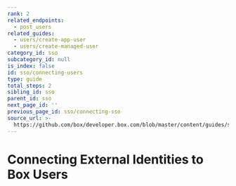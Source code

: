 ```yaml
---
rank: 2
related_endpoints:
  - post_users
related_guides:
  - users/create-app-user
  - users/create-managed-user
category_id: sso
subcategory_id: null
is_index: false
id: sso/connecting-users
type: guide
total_steps: 2
sibling_id: sso
parent_id: sso
next_page_id: ''
previous_page_id: sso/connecting-sso
source_url: >-
  https://github.com/box/developer.box.com/blob/master/content/guides/sso/connecting-users.md
---
```


# Connecting External Identities to Box Users
